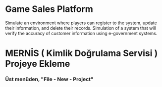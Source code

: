 # Game Sales Platform
Simulate an environment where players can register to the system, update their information, and delete their records. Simulation of a system that will verify the accuracy of customer information using e-government systems.
 
 # MERNİS ( Kimlik Doğrulama Servisi ) Projeye Ekleme
 
 ### Üst menüden, "File - New - Project"
 
 
